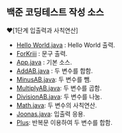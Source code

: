 ## 백준 코딩테스트 작성 소스

❤[1단계 입출력과 사칙연산]
- [Hello World.java](https://github.com/Ryuyeonjoo/study_javas/blob/master/src/HelloWorld.java) : Hello World 출력.
- [ForKriii](https://github.com/Ryuyeonjoo/study_javas/blob/master/src/ForKriii.java) : 문구 출력.
- [App.java](https://github.com/Ryuyeonjoo/study_javas/blob/master/src/App.java) : 기본 소스.
- [AddAB.java](https://github.com/Ryuyeonjoo/study_javas/blob/master/src/AddAB.java) : 두 변수를 합함.
- [MinusAB.java](https://github.com/Ryuyeonjoo/study_javas/blob/master/src/MinusAB.java): 두 변수를 뺌.
- [MultiplyAB.java](https://github.com/Ryuyeonjoo/study_javas/blob/master/src/MultiplyAB.java): 두 변수를 곱함.
- [DivisionAB.java](https://github.com/Ryuyeonjoo/study_javas/blob/master/src/DivisionAB.java): 두 변수를 나눔.
- [Math.java](https://github.com/Ryuyeonjoo/study_javas/blob/master/src/Math.java): 두 변수의 사칙연산.
- [Joonas.java](https://github.com/Ryuyeonjoo/study_javas/blob/master/src/Joonas.java): 입출력 응용.
- [Plus](https://github.com/Ryuyeonjoo/study_javas/blob/master/src/Plus.java): 반복문 이용하여 두 변수를 합함.

